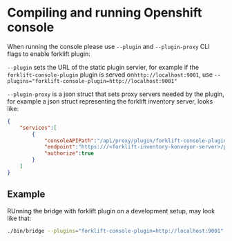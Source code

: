 # Compiling and running Openshift console

When running the console please use `--plugin` and `--plugin-proxy` CLI flags to enable forklift plugin:

`--plugin` sets the URL of the static plugin servier, for example if the `forklift-console-plugin` plugin is served on`http://localhost:9001`, use `--plugins="forklift-console-plugin=http://localhost:9001"`

`--plugin-proxy` is a json struct that sets proxy servers needed by the plugin, for example a json struct representing the forklift inventory server, looks like:

``` json
{
    "services":[
        {
            "consoleAPIPath":"/api/proxy/plugin/forklift-console-plugin/forklift-inventory/providers",
            "endpoint":"https:///<forklift-inventory-konveyor-server>/providers",
            "authorize":true
        }
    ]
}
```

## Example

RUnning the bridge with forklift plugin on a development setup, may look like that:

``` bash
./bin/bridge --plugins="forklift-console-plugin=http://localhost:9001" --plugin-proxy='{"services":[{"consoleAPIPath":"/api/proxy/plugin/hello-console-plugin/forklift-inventory/providers","endpoint":"https:///<forklift-inventory-konveyor-server>/providers","authorize":true}]}'
 ```